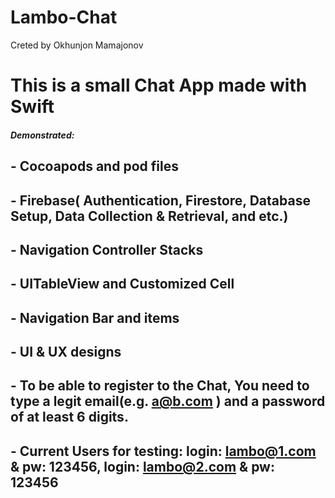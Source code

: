 # Lambo-Chat
Creted by Okhunjon Mamajonov
# This is a small Chat App made with Swift
#####  Demonstrated:
   ## - Cocoapods and pod files
   ## - Firebase( Authentication, Firestore,  Database Setup, Data Collection & Retrieval, and etc.)
   ## - Navigation Controller Stacks
   ## - UITableView and Customized Cell
   ## - Navigation Bar and items 
   ## - UI & UX designs 
   ## - To be able to register to the Chat, You need to type a legit email(e.g. a@b.com ) and a password of at least 6 digits.
   ## - Current Users for testing: login: lambo@1.com & pw: 123456, login: lambo@2.com & pw: 123456
